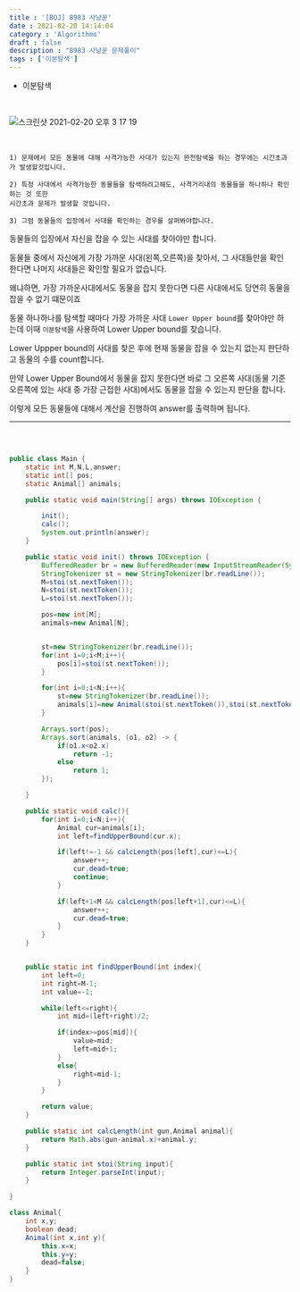 ```yaml
---
title : '[BOJ] 8983 사냥꾼'
date : 2021-02-20 14:14:04
category : 'Algorithms'
draft : false
description : "8983 사냥꾼 문제풀이"
tags : ['이분탐색']
---
```


* 이분탐색

<br/>

![스크린샷 2021-02-20 오후 3 17 19](https://user-images.githubusercontent.com/57346393/108585947-c3a73e80-738e-11eb-98df-a4fe7745fc09.png)


<br/>

```
1) 문제에서 모든 동물에 대해 사격가능한 사대가 있는지 완전탐색을 하는 경우에는 시간초과가 발생할것입니다.

2) 특정 사대에서 사격가능한 동물들을 탐색하려고해도, 사격거리내의 동물들을 하나하나 확인하는 것 또한
시간초과 문제가 발생할 것입니다.

3) 그럼 동물들의 입장에서 사대를 확인하는 경우를 살펴봐야합니다.
```

동물들의 입장에서 자신을 잡을 수 있는 사대를 찾아야만 합니다. 

동물들 중에서 자신에게 가장 가까운 사대(왼쪽,오른쪽)을 찾아서, 그 사대들만을 확인한다면 나머지 사대들은 확인할 필요가 없습니다.

왜냐하면, 가장 가까운사대에서도 동물을 잡지 못한다면 다른 사대에서도 당연히 동물을 잡을 수 없기 떄문이죠

동물 하나하나를 탐색할 때마다 가장 가까운 사대 `Lower Upper bound`를 찾아야만 하는데 이때 `이분탐색`을 사용하여 Lower Upper bound를 찾습니다.

Lower Uppper bound의 사대를 찾은 후에 현재 동물을 잡을 수 있는지 없는지 판단하고 동물의 수를 count합니다.

만약 Lower Upper Bound에서 동물을 잡지 못한다면 바로 그 오른쪽 사대(동물 기준 오른쪽에 있는 사대 중 가장 근접한 사대)에서도 동물을 잡을 수 있는지 판단을 합니다.

이렇게 모든 동물들에 대해서 계산을 진행하여 answer를 출력하며 됩니다.


---

<br/>

```java

public class Main {
    static int M,N,L,answer;
    static int[] pos;
    static Animal[] animals;

    public static void main(String[] args) throws IOException {

        init();
        calc();
        System.out.println(answer);
    }

    public static void init() throws IOException {
        BufferedReader br = new BufferedReader(new InputStreamReader(System.in));
        StringTokenizer st = new StringTokenizer(br.readLine());
        M=stoi(st.nextToken());
        N=stoi(st.nextToken());
        L=stoi(st.nextToken());

        pos=new int[M];
        animals=new Animal[N];


        st=new StringTokenizer(br.readLine());
        for(int i=0;i<M;i++){
            pos[i]=stoi(st.nextToken());
        }

        for(int i=0;i<N;i++){
            st=new StringTokenizer(br.readLine());
            animals[i]=new Animal(stoi(st.nextToken()),stoi(st.nextToken()));
        }

        Arrays.sort(pos);
        Arrays.sort(animals, (o1, o2) -> {
            if(o1.x<o2.x)
                return -1;
            else
                return 1;
        });

    }

    public static void calc(){
        for(int i=0;i<N;i++){
            Animal cur=animals[i];
            int left=findUpperBound(cur.x);

            if(left!=-1 && calcLength(pos[left],cur)<=L){
                answer++;
                cur.dead=true;
                continue;
            }

            if(left+1<M && calcLength(pos[left+1],cur)<=L){
                answer++;
                cur.dead=true;
            }
        }
    }


    public static int findUpperBound(int index){
        int left=0;
        int right=M-1;
        int value=-1;

        while(left<=right){
            int mid=(left+right)/2;

            if(index>=pos[mid]){
                value=mid;
                left=mid+1;
            }
            else{
                right=mid-1;
            }
        }

        return value;
    }

    public static int calcLength(int gun,Animal animal){
        return Math.abs(gun-animal.x)+animal.y;
    }

    public static int stoi(String input){
        return Integer.parseInt(input);
    }

}

class Animal{
    int x,y;
    boolean dead;
    Animal(int x,int y){
        this.x=x;
        this.y=y;
        dead=false;
    }
}


```
